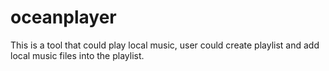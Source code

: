 # oceanplayer

This is a tool that could play local music, user could create playlist and add local music files into the playlist. 
